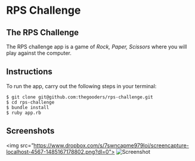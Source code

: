 # RPS Challenge

The RPS Challenge
----

The RPS challenge app is a game of _Rock, Paper, Scissors_ where you will play against the computer.

Instructions
-------

To run the app, carry out the following steps in your terminal:

```
$ git clone git@github.com:thegooders/rps-challenge.git
$ cd rps-challenge
$ bundle install
$ ruby app.rb
```

Screenshots
-------
<img src=”https://www.dropbox.com/s/7swncapme979loi/screencapture-localhost-4567-1485167178802.png?dl=0"></img>
![Screenshot](https://www.dropbox.com/s/7swncapme979loi/screencapture-localhost-4567-1485167178802.png?dl=0)
